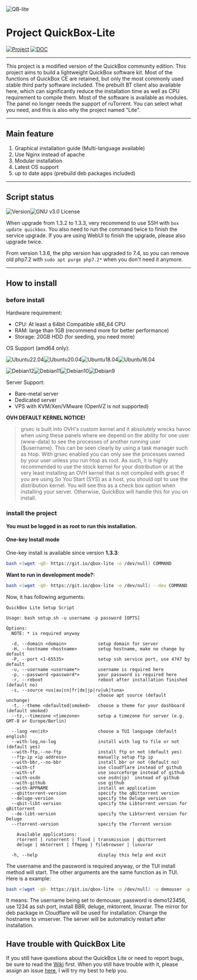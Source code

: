 

![QB-lite](https://i.loli.net/2019/09/16/nqx5mwdDVW3lY6a.png)

# Project QuickBox-Lite

[![Project](https://img.shields.io/badge/Project-中文版-green?logo=git&style=for-the-badge)](https://github.com/amefs/quickbox-lite/blob/master/README_zh.md)    [![DOC](https://img.shields.io/badge/Doc-Read%20Manual%20here-1F8ACB?logo=read-the-docs&style=for-the-badge)](https://wiki.ptbox.dev/)

---

This project is a modified version of the QuickBox community edition. This project aims to build a lightweight QuickBox software kit. Most of the functions of QuickBox CE are retained, but only the most commonly used stable third party software included. The prebuilt BT client also available here, which can significantly reduce the installation time as well as CPU requirement to compile them. Most of the software is available as modules. The panel no longer needs the support of ruTorrent. You can select what you need, and this is also why the project named "Lite".

---

## Main feature

1. Graphical installation guide (Multi-language available)
2. Use Nginx instead of apache
3. Modular installation
4. Latest OS support
5. up to date apps (prebuild deb packages included)

---

## Script status

![Version](https://img.shields.io/badge/version-1.5.8-orange?style=flat-square)![GNU v3.0 License](https://img.shields.io/badge/license-GNU%20v3.0%20License-blue.svg?style=flat-square)

When upgrade from 1.3.2 to 1.3.3, very recommend to use SSH with `box update quickbox`. You also need to run the command twice to finish the service upgrade. If you are using WebUI to finish the upgrade, please also upgrade twice.

From version 1.3.6, the php version has upgraded to 7.4, so you can remove old php7.2 with `sudo apt purge php7.2*` when you don't need it anymore.

---

## How to install

### before install

Hardware requirement:

- CPU: At least a 64bit Compatible x86_64 CPU
- RAM: large than 1GB (recommend more for better performance)
- Storage: 20GB HDD (for seeding, you need more)

OS Support (amd64 only):

![Ubuntu22.04](https://img.shields.io/badge/Ubuntu%2022.04-passing-brightgreen.svg?style=flat-square)![Ubuntu20.04](https://img.shields.io/badge/Ubuntu%2020.04-passing-brightgreen.svg?style=flat-square)![Ubuntu18.04](https://img.shields.io/badge/Ubuntu%2018.04-passing-brightgreen.svg?style=flat-square)![Ubuntu16.04](https://img.shields.io/badge/Ubuntu%2016.04-EOL-red.svg?style=flat-square)

![Debian12](https://img.shields.io/badge/Debian%2012-passing-brightgreen.svg?style=flat-square)![Debian11](https://img.shields.io/badge/Debian%2011-passing-brightgreen.svg?style=flat-square)![Debian10](https://img.shields.io/badge/Debian%2010-passing-brightgreen.svg?style=flat-square)![Debian9](https://img.shields.io/badge/Debian%209-discontinue-orange.svg?style=flat-square)

Server Support:

- Bare-metal server
- Dedicated server
- VPS with KVM/Xen/VMware (OpenVZ is not supported)

**OVH DEFAULT KERNEL NOTICE!**

> grsec is built into OVH's custom kernel and it absolutely wrecks havoc when using these panels where we depend on the ability for one user (www-data) to see the processes of another running user ($username).
> This can be seen clearly by using a task manager such as htop.
> With grsec enabled you can only see the processes owned by your user unless you run htop as root. As such, it is highly recommended to use the stock kernel for your distribution or at the very least installing an OVH kernel that is not compiled with grsec
> If you are using So You Start (SYS) as a host, you should opt to use the distribution kernel. You will see this as a check box option when installing your server. Otherwise, QuickBox will handle this for you on install.

### install the project

**You must be logged in as root to run this installation.**

#### **One-key Install mode**

One-key install is available since version **1.3.3**:

```bash
bash <(wget -qO- https://git.io/qbox-lite -o /dev/null) COMMAND
```

**Want to run in development mode?:**

```bash
bash <(wget -qO- https://git.io/qbox-lite -o /dev/null) --dev COMMAND
```

Now, it has following arguments:

```
QuickBox Lite Setup Script

Usage: bash setup.sh -u username -p password [OPTS]

Options:
  NOTE: * is required anyway

  -d, --domain <domain>            setup domain for server
  -H, --hostname <hostname>        setup hostname, make no change by default
  -P, --port <1-65535>             setup ssh service port, use 4747 by default
  -u, --username <username*>       username is required here
  -p, --password <password*>       your password is required here
  -r, --reboot                     reboot after installation finished (default no)
  -s, --source <us|au|cn|fr|de|jp|ru|uk|tuna>  
                                   choose apt source (default unchange)
  -t, --theme <defaulted|smoked>   choose a theme for your dashboard (default smoked)
  --tz,--timezone <timezone>       setup a timezone for server (e.g. GMT-8 or Europe/Berlin)
  
  --lang <en|zh>                   choose a TUI language (default english)
  --with-log,no-log                install with log to file or not (default yes)
  --with-ftp,--no-ftp              install ftp or not (default yes)
  --ftp-ip <ip address>            manually setup ftp ip
  --with-bbr,--no-bbr              install bbr or not (default no)
  --with-cf                        use cloudflare instead of github
  --with-sf                        use sourceforge instead of github
  --with-osdn                      use osdn(jp)  instead of github
  --with-github                    use github
  --with-APPNAME                   install an application
  --qbittorrent-version            specify the qBittorrent version
  --deluge-version                 specify the Deluge version
  --qbit-libt-version              specify the Libtorrent version for qBittorrent
  --de-libt-version                specify the Libtorrent version for Deluge
  --rtorrent-version               specify the rTorrent version

    Available applications:
    rtorrent | rutorrent | flood | transmission | qbittorrent
    deluge | mktorrent | ffmpeg | filebrowser | linuxrar

  -h, --help                       display this help and exit
```

The username and the password is required anyway, or the TUI install method will start. The other arguments are the same function as in TUI. Here is a example:

```bash
bash <(wget -qO- https://git.io/qbox-lite -o /dev/null) -u demouser -p demo123456 --with-ffmpeg -P 1234 --with-bbr --with-deluge --with-mktorrent --with-linuxrar --with-cf --hostname vmserver --reboot
```

It means: The username being set to demouser, password is demo123456, use 1234 as ssh port, install BBR, deluge, mktorrent, linuxrar. The mirror for deb package in Cloudflare will be used for installation. Change the hostname to vmserver. The server will be automaticly restart after installation.

## Have trouble with QuickBox Lite

If you still have questions about the QuickBox Lite or need to report bugs, be sure to read the [Wiki](https://wiki.ptbox.dev) first. When you still have trouble with it, please assign an issue [here](https://github.com/amefs/quickbox-lite/issues/new), I will try my best to help you.

